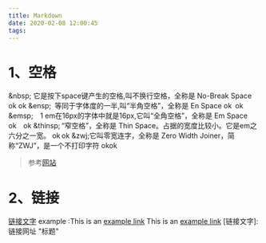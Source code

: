 ```yaml
---
title: Markdown
date: 2020-02-08 12:00:45
tags:
---
```


# 1、空格
&amp;nbsp;&nbsp;它是按下space键产生的空格,叫不换行空格，全称是 No-Break Space
ok&nbsp;ok
&amp;ensp;&ensp;等同于字体度的一半,叫“半角空格”，全称是 En Space
ok&ensp;ok
&amp;emsp;&emsp;1 em在16px的字体中就是16px,它叫“全角空格”，全称是 Em Space
ok&emsp;ok
&amp;thinsp;&thinsp;“窄空格”，全称是 Thin Space。占据的宽度比较小。它是em之六分之一宽。
ok&thinsp;ok
&amp;zwj;&zwj;它叫零宽连字，全称是 Zero Width Joiner，简称“ZWJ”，是一个不打印字符
ok&zwj;ok
>参考[网站](https://www.jianshu.com/p/31eade263e7a "简书")

# 2、链接
[链接文字](链接网址 "标题")
example :This is an [example link](https://www.jianshu.com/p/31eade263e7a)
This is an [example link](https://www.jianshu.com/p/31eade263e7a)
[链接文字]:链接网址 "标题"